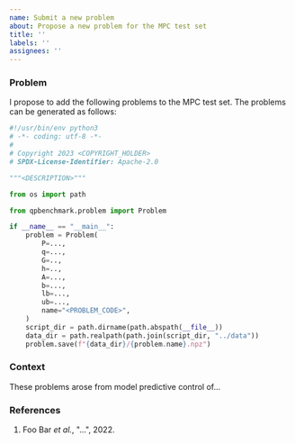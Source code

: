 ```yaml
---
name: Submit a new problem
about: Propose a new problem for the MPC test set
title: ''
labels: ''
assignees: ''
---
```


### Problem

I propose to add the following problems to the MPC test set. The problems can be generated as follows:

<!--
    Make sure you fill out the <FIELDS>:

    - COPYRIGHT_HOLDER: you or your employer
    - DESCRIPTION: Describe your problem for interested readers.
    - PROBLEM_CODE: Name your problem in up to eight capital letters.
-->

```python
#!/usr/bin/env python3
# -*- coding: utf-8 -*-
#
# Copyright 2023 <COPYRIGHT_HOLDER>
# SPDX-License-Identifier: Apache-2.0

"""<DESCRIPTION>"""

from os import path

from qpbenchmark.problem import Problem

if __name__ == "__main__":
    problem = Problem(
        P=...,
        q=...,
        G=..,
        h=..,
        A=...,
        b=...,
        lb=...,
        ub=...,
        name="<PROBLEM_CODE>",
    )
    script_dir = path.dirname(path.abspath(__file__))
    data_dir = path.realpath(path.join(script_dir, "../data"))
    problem.save(f"{data_dir}/{problem.name}.npz")
```

### Context

<!--
    Context around this problem: how did it arise? Why is it interesting to add
    it to the benchmark?
-->

These problems arose from model predictive control of...

### References

<!--
    If the problem arose in a specific context, such as an engineering problem
    or a research paper, put the relevant references here.
-->

1. Foo Bar *et al.*, "...", 2022.
